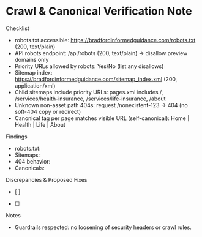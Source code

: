 # Crawl & Canonical Verification Note

Checklist
- robots.txt accessible: https://bradfordinformedguidance.com/robots.txt (200, text/plain)
- API robots endpoint: /api/robots (200, text/plain) → disallow preview domains only
- Priority URLs allowed by robots: Yes/No (list any disallows)
- Sitemap index: https://bradfordinformedguidance.com/sitemap_index.xml (200, application/xml)
- Child sitemaps include priority URLs: pages.xml includes /, /services/health-insurance, /services/life-insurance, /about
- Unknown non-asset path 404s: request /nonexistent-123 → 404 (no soft-404 copy or redirect)
- Canonical tag per page matches visible URL (self-canonical): Home | Health | Life | About

Findings
- robots.txt: 
- Sitemaps:
- 404 behavior:
- Canonicals:

Discrepancies & Proposed Fixes
- [ ] 
- [ ] 

Notes
- Guardrails respected: no loosening of security headers or crawl rules.
